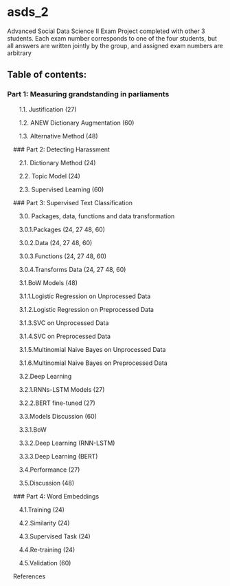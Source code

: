 # asds_2
Advanced Social Data Science II Exam Project completed with other 3 students. Each exam number corresponds to one of the four students, but all answers are written jointly by the group, and assigned exam numbers are arbitrary
 
 ## Table of contents:

 ### Part 1: Measuring grandstanding in parliaments
 
  1.1. Justification (27)
  
  1.2. ANEW Dictionary Augmentation (60)
  
  1.3. Alternative Method (48)
  
 ### Part 2: Detecting Harassment
 
  2.1. Dictionary Method (24)
  
  2.2. Topic Model (24)
  
  2.3. Supervised Learning (60)
  
 ### Part 3: Supervised Text Classification
 
  3.0. Packages, data, functions and data transformation
  
  3.0.1.Packages (24, 27 48, 60)
  
  3.0.2.Data (24, 27 48, 60)
  
  3.0.3.Functions (24, 27 48, 60)
  
  3.0.4.Transforms Data (24, 27 48, 60)
  
  3.1.BoW Models (48)
  
  3.1.1.Logistic Regression on Unprocessed Data
  
  3.1.2.Logistic Regression on Preprocessed Data
  
  3.1.3.SVC on Unprocessed Data
  
  3.1.4.SVC on Preprocessed Data
  
  3.1.5.Multinomial Naive Bayes on Unprocessed Data
  
  3.1.6.Multinomial Naive Bayes on Preprocessed Data
  
  3.2.Deep Learning
  
  3.2.1.RNNs-LSTM Models (27)
  
  3.2.2.BERT fine-tuned (27)
  
  3.3.Models Discussion (60)
  
  3.3.1.BoW
  
  3.3.2.Deep Learning (RNN-LSTM)
  
  3.3.3.Deep Learning (BERT)
  
  3.4.Performance (27)
  
  3.5.Discussion (48)
  
 ### Part 4: Word Embeddings
 
  4.1.Training (24)
  
  4.2.Similarity (24)
  
  4.3.Supervised Task (24)
  
  4.4.Re-training (24)
  
  4.5.Validation (60)
  
 References
